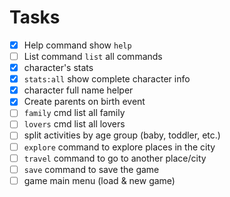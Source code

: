 # Tasks

- [x] Help command show `help`
- [ ] List command `list` all commands
- [x] character's stats
- [x] `stats:all` show complete character info
- [x] character full name helper
- [x] Create parents on birth event
- [ ] `family` cmd list all family
- [ ] `lovers` cmd list all lovers
- [ ] split activities by age group (baby, toddler, etc.)
- [ ] `explore` command to explore places in the city
- [ ] `travel` command to go to another place/city
- [ ] `save` command to save the game
- [ ] game main menu (load & new game)